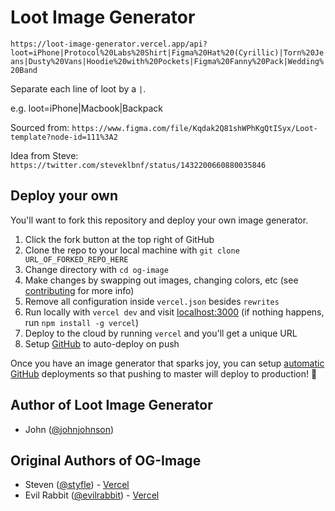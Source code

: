 # Loot Image Generator

`https://loot-image-generator.vercel.app/api?loot=iPhone|Protocol%20Labs%20Shirt|Figma%20Hat%20(Cyrillic)|Torn%20Jeans|Dusty%20Vans|Hoodie%20with%20Pockets|Figma%20Fanny%20Pack|Wedding%20Band`

Separate each line of loot by a `|`.

e.g. loot=iPhone|Macbook|Backpack

Sourced from: `https://www.figma.com/file/Kqdak2Q81shWPhKgQtISyx/Loot-template?node-id=111%3A2`

Idea from Steve: `https://twitter.com/steveklbnf/status/1432200660880035846`

## Deploy your own

You'll want to fork this repository and deploy your own image generator.

1. Click the fork button at the top right of GitHub
2. Clone the repo to your local machine with `git clone URL_OF_FORKED_REPO_HERE`
3. Change directory with `cd og-image`
4. Make changes by swapping out images, changing colors, etc (see [contributing](https://github.com/vercel/og-image/blob/main/CONTRIBUTING.md) for more info)
5. Remove all configuration inside `vercel.json` besides `rewrites`
6. Run locally with `vercel dev` and visit [localhost:3000](http://localhost:3000)  (if nothing happens, run `npm install -g vercel`)
7. Deploy to the cloud by running `vercel` and you'll get a unique URL
8. Setup [GitHub](https://vercel.com/github) to auto-deploy on push

Once you have an image generator that sparks joy, you can setup [automatic GitHub](https://vercel.com/github) deployments so that pushing to master will deploy to production! 🚀

## Author of Loot Image Generator

- John ([@johnjohnson](https://twitter.com/johnjohnson))

## Original Authors of OG-Image

- Steven ([@styfle](https://twitter.com/styfle)) - [Vercel](https://vercel.com)
- Evil Rabbit ([@evilrabbit](https://twitter.com/evilrabbit_)) - [Vercel](https://vercel.com)

